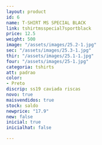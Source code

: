 ```yaml
---
layout: product
id: 6
name: T-SHIRT MS SPECIAL BLACK
link: tshirtmsspecial7sportblack
price: 12.5
weight: 500
image: "/assets/images/25.2-1.jpg"
sec: "/assets/images/25.3-1.jpg"
thir: "/assets/images/25.1-1.jpg"
four: "/assets/images/25-1.jpg"
categoria: tshirts
att: padrao
color:
- Preto
discrip: ss19 caviada riscas
novo: true
maisvendidos: true
stock: saldo
newprice: "17.9"
new: false
inicial: true
inicialhat: false

---
```

